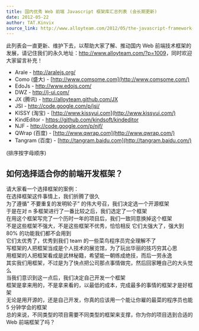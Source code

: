 ```yaml
---
title: 国内优秀 Web 前端 Javascript 框架库汇总列表 (会长期更新)
date: 2012-05-22
author: TAT.Kinvix
source_link: http://www.alloyteam.com/2012/05/the-javascript-framework-list/
---
```


<!-- {% raw %} - for jekyll -->

此列表会一直更新、维护下去，以帮助大家了解、推动国内 Web 前端技术框架的发展，请记住我们的永久地址：<http://www.alloyteam.com/?p=1009>，同时欢迎大家留言补充！

-   Arale - <http://aralejs.org/>
-   Como (盛大) - [http://www.comsome.com](http://www.comsome.com/)
-   EdoJs - <http://www.edojs.com/>
-   DWZ - <http://j-ui.com/>
-   JX (腾讯) - <http://alloyteam.github.com/JX>
-   JSI - <http://code.google.com/p/jsi/>
-   KISSY (淘宝) - [http://www.kissyui.com](http://www.kissyui.com/)
-   KindEditor - <https://github.com/kindsoft/kindeditor>
-   NJF - <http://code.google.com/p/njf/>
-   QWrap (百度) - [http://www.qwrap.com](http://www.qwrap.com/)
-   Tangram (百度) - [http://tangram.baidu.com](http://tangram.baidu.com/)

(排序按字母顺序)

## 如何选择适合你的前端开发框架？

请大家看一个选择框架的案例：  
在选择框架这件事情上，我们折腾了很久  
为了遵循” 不要重复的发明轮子” 的伟大号召，我们决定选一个开源框架  
于是在对 n 多框架进行了一番比较之后，我们选定了一个框架  
在用这个框架写完了一个历时一年的项目后，我们一致同意换掉这个框架  
不是这些框架不强大，不是这些框架不优秀，恰恰相反 它们太强大了，强大到 80% 的功能我们都不会用到  
它们太优秀了，优秀到我们 team 的一些菜鸟程序员完全理解不了  
写框架的人把框架当成是个人技术的展览馆，为了玩出华丽的技巧穷其心思  
用框架的人把框架看成是武林秘籍，希望能一朝练成绝技，而后一劳永逸  
其实我们用框架，不过是为了快点把公司那点事情做完，然后回家睡自己的大头觉么  
当我们意识到这一点后，我们决定自己开发一个框架  
框架是拿来用的，不是拿来看的，以最低的成本，完成最多的事情的框架才是好框架  
无论是用开源的，还是自己开发，你真的应该用一个能让你雇的最菜的程序员也能 5 分钟学会的框架  
总的来说，不同类型的项目需要不同类型的框架来支撑，你为你的项目选到合适的 Web 前端框架了吗？


<!-- {% endraw %} - for jekyll -->